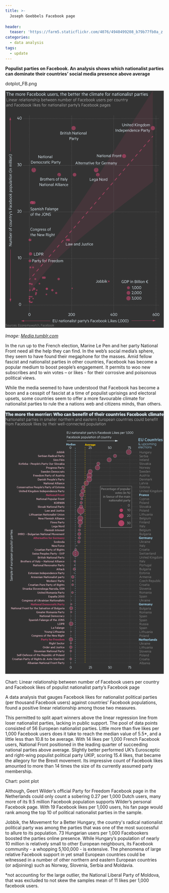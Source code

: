 ```yaml
---
title: >-
  Joseph Goebbels Facebook page 
 
header:
  teaser: 'https://farm5.staticflickr.com/4076/4940499208_b79b77fb0a_z.jpg'
categories:
  - data analysis
tags:
  - update
---
```


**Populist parties on Facebook. An analysis shows which nationalist parties can dominate their countries’ social media presence above average**

dotplot_FB.png
 
![alt text](/images/pop/skatter_FB_FBpop.png)


*Image: [Media.tumblr.com](http://rebloggy.com/post/lol-death-hair-cute-adorable-fashion-skinny-thin-vogue-model-skull-skeleton-maga/23034409677)*

In the run up to the French election, Marine Le Pen and her party National Front need all the help they can find. In the web’s social media’s sphere, they seem to have found their megaphone for the masses. Amid fellow fascist and nationalist parties in other countries, Facebook has become a popular medium to boost people’s engagement. It permits to woo new subscribes and to win votes – or likes - for their corrosive and poisonous political views. 

While the media seemed to have understood that Facebook has become a boon and a cesspit of fascist at a time of populist uprisings and electoral upsets, some countries seem to offer a more favourable climate for nationalist parties to rule the a nations web and citizens minds, than others.

![alt text](/images/pop/dotplot_FB.png)


Chart: Linear relationship between number of Facebook users per country and Facebook likes of populist nationalist party’s Facebook page

A data analysis that gauges Facebook likes for nationalist political parties (per thousand Facebook users) against countries’ Facebook populations, found a positive linear relationship among those two measures. 

This permitted to split apart winners above the linear regression line from loser nationalist parties, lacking in public support. The pool of data points consisted of 56 European nationalist parties. Little more than five likes per 1,000 Facebook users does it take to reach the median value of 5.5*, and a little less than 10.8 to be average. With 14 likes per 1,000 French Facebook users, National Front positioned in the leading quarter of succeeding national parties above average. Slightly better performed UK’s Eurosceptic and right-wing populist political party UKIP, scoring 15.4 likes, that became the allegory for the Brexit movement. Its impressive count of Facebook likes amounted to more than 14 times the size of its currently assumed party membership.

Chart: point plot

Although, Geert Wilder’s official Party for Freedom Facebook page in the Netherlands could only count a sobering 0.27 per 1,000 Dutch users, many more of its 9.5 million Facebook population supports Wilder’s personal Facebook page. With 19 Facebook likes per 1,000 users, his fan page would rank among the top 10 of political nationalist parties in the sample. 

Jobbik, the Movement for a Better Hungary, the country's radical nationalist political party was among the parties that was one of the most successful to allure to its population. 73 Hungarian users per 1,000 Facebookers boosted the parties online presence. While Hungary’s population of nearly 10 million is relatively small to other European neighbours, its Facebook community - a whopping 5,100,000 - is extensive. The phenomena of large relative Facebook support in yet small European countries could be witnessed in a number of other northern and eastern European countries (or adjoining) such as Norway, Slovenia, Serbia and Moldavia. 


*not accounting for the large outlier, the National Liberal Party of Moldova, that was excluded to not skew the samples mean of 11 likes per 1,000 facebook users. 



